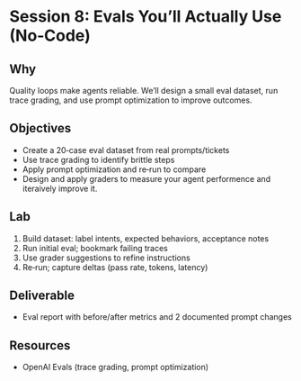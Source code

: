 # Session 8: Evals You’ll Actually Use (No‑Code)

## Why
Quality loops make agents reliable. We’ll design a small eval dataset, run trace grading, and use prompt optimization to improve outcomes.

## Objectives
- Create a 20‑case eval dataset from real prompts/tickets
- Use trace grading to identify brittle steps
- Apply prompt optimization and re‑run to compare
- Design and apply graders to measure your agent performence and iteraively improve it.

## Lab
1. Build dataset: label intents, expected behaviors, acceptance notes
2. Run initial eval; bookmark failing traces
3. Use grader suggestions to refine instructions
4. Re‑run; capture deltas (pass rate, tokens, latency)

## Deliverable
- Eval report with before/after metrics and 2 documented prompt changes

## Resources
- OpenAI Evals (trace grading, prompt optimization)